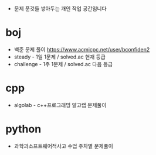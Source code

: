 - 문제 푼것들 쌓아두는 개인 작업 공간임니다


# boj
  - 백준 문제 풀이
  https://www.acmicpc.net/user/bconfiden2
  - steady    - 1일 1문제 / solved.ac 현재 등급
  - challenge - 1주 1문제 / solved.ac 다음 등급

# cpp
  - algolab   - c++프로그래밍 알고랩 문제풀이

# python
  - 과학과소프트웨어적사고 수업 주차별 문제풀이
